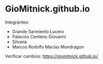 # GioMitnick.github.io

Integrantes:
- Grande Sarmiento Lucero
- Palacios Centeno Giovanni
- Silvana
- Marcos Rodolfo Macias Mondragon

Verificar cambios: https://giomitnick.github.io/